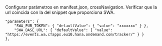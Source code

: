 Configurar parámetros en manifest.json, crossNavigation. Verificar que la url coincida con la del snippet que proporciona SWA.


    "parameters": { 
        "SWA_PUB_TOKEN": { "defaultValue": { "value": "xxxxxxx" } },
        "SWA_BASE_URL": { "defaultValue": { "value": "https://events.wa.cfapps.eu10.hana.ondemand.com/tracker/" } }
    },